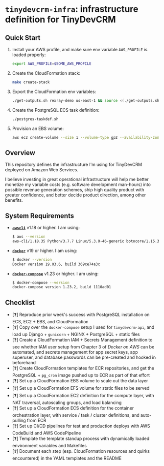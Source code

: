 # `tinydevcrm-infra`: infrastructure definition for TinyDevCRM

## Quick Start

1.  Install your AWS profile, and make sure env variable `AWS_PROFILE` is loaded
    properly:

    ```bash
    export AWS_PROFILE=$SOME_AWS_PROFILE
    ```

2.  Create the CloudFormation stack:

    ```bash
    make create-stack
    ```

3.  Export the CloudFormation env variables:

    ```bash
    ./get-outputs.sh rexray-demo us-east-1 && source <(./get-outputs.sh rexray-demo us-east-1)
    ```

4.  Create the PostgreSQL ECS task definition:

    ```bash
    ./postgres-taskdef.sh
    ```

5.  Provision an EBS volume:

    ```bash
    aws ec2 create-volume --size 1 --volume-type gp2 --availability-zone $AvailabilityZone --tag-specifications 'ResourceType=volume,Tags=[{Key=Name,Value=rexray-vol}]'
    ```

## Overview

This repository defines the infrastructure I'm using for TinyDevCRM deployed on
Amazon Web Services.

I believe investing in great operational infrastructure will help me better
monetize my variable costs (e.g. software development man-hours) into possible
revenue generation schemes, ship high quality product with greater confidence,
and better decide product direction, among other benefits.

## System Requirements

-   [**`awscli`**](https://github.com/aws/aws-cli) v1.18 or higher. I am using:

    ```bash
    $ aws --version
    aws-cli/1.18.35 Python/3.7.7 Linux/5.3.0-46-generic botocore/1.15.35
    ```

-   [**`docker`**](https://www.docker.com/) v19 or higher. I am using:

    ```bash
    $ docker --version
    Docker version 19.03.6, build 369ce74a3c
    ```

-   [**`docker-compose`**](https://github.com/docker/compose) v1.23 or higher. I
    am using:

    ```bash
    $ docker-compose --version
    docker-compose version 1.23.2, build 1110ad01
    ```

## Checklist

-   [:question:] Reproduce prior week's success with PostgreSQL installation on
    ECS, EC2 + EBS, and CloudFormation
-   [:question:] Copy over the `docker-compose` setup I used for
    `tinydevcrm-api`, and load up Django + `gunicorn` + NGINX + PostgreSQL +
    static files
-   [:question:] Create a CloudFormation IAM + Secrets Management definition to
    see whether IAM user setup from Chapter 3 of *Docker on AWS* can be
    automated, and secrets management for app secret keys, app superuser, and
    database passwords can be pre-created and hooked in beforehand
-   [:question:] Create CloudFormation templates for ECR repositories, and get
    the PostgreSQL + `pg_cron` image pushed up to ECR as part of that effort
-   [:question:] Set up a CloudFormation EBS volume to scale out the data layer
-   [:question:] Set up a CloudFormation EFS volume for static files to be
    served
-   [:question:] Set up a CloudFormation EC2 definition for the compute layer,
    with NAT traversal, autoscaling groups, and load balancing
-   [:question:] Set up a CloudFormation ECS definition for the container
    orchestration layer, with service / task / cluster definitions, and
    auto-pulling from ECR
-   [:question:] Set up CI/CD pipelines for test and production deploys with AWS
    CodeBuild and AWS CodePipeline
-   [:question:] Template the template standup process with dynamically loaded
    environment variables and Makefiles
-   [:question:] Document each step (esp. CloudFormation resources and quirks
    encountered) in the YAML templates and the README
